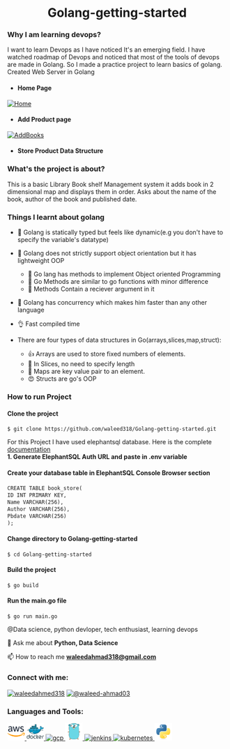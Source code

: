 <h1 align="center">Golang-getting-started</h1>

<h3>Why I am learning devops?</h3>

I want to learn Devops as I have noticed It's an emerging field. I have watched roadmap of Devops and noticed that most of the tools of devops are made in Golang. So I made a practice project to learn basics of golang. 
Created Web Server in Golang
- <h4>Home Page</h4>
<a href="https://ibb.co/QkjMSGr"><img src="https://i.ibb.co/8b49vV6/Home.jpg" alt="Home" ></a>
- <h4>Add Product page</h4>
<a href="https://ibb.co/dGVTXZ6"><img src="https://i.ibb.co/r4zjq9M/AddBooks.jpg" alt="AddBooks" ></a>
- <h4>Store Product Data Structure</h4>

<h3>What's the project is about?</h3>
This is a basic Library Book shelf Management system it adds book in 2 dimensional map and displays them in order. Asks about the name of the book, author of the book and published date.

<h3>Things I learnt about golang</h3>

- 🌱 Golang is statically typed but feels like dynamic(e.g you don't have to specify the variable's datatype)

- 👯 Golang does not strictly support object orientation but it has lightweight OOP
    - 💼 Go lang has methods to implement Object oriented Programming
    - 🥢 Go Methods are similar to go functions with minor difference 
    - 🔧 Methods Contain a reciever argument in it

- 🤝 Golang has concurrency which makes him faster than any other language

- 👌 Fast compiled time

- There are four types of data structures in Go(arrays,slices,map,struct):
    - 👍 Arrays are used to store fixed numbers of elements.
    - 👐 In Slices, no need to specify length
    - 💪 Maps are key value pair to an element.
    - 😍 Structs are go's OOP

<h3> How to run Project </h3>

 #### Clone the project

 ```
 $ git clone https://github.com/waleed318/Golang-getting-started.git
 ```
 
<p>For this Project I have used elephantsql database. Here is the complete <a href="https://www.elephantsql.com/docs/">documentation</a>
<br><strong>1. Generate ElephantSQL Auth URL and paste in .env variable</strong></p>

#### Create your database table in ElephantSQL Console Browser section

 ```
 CREATE TABLE book_store(
 ID INT PRIMARY KEY,
 Name VARCHAR(256),
 Author VARCHAR(256),
 Pbdate VARCHAR(256)
 );
 ```


#### Change directory to Golang-getting-started 
```
$ cd Golang-getting-started
```
#### Build the project
```
$ go build
```
#### Run the main.go file 
```
$ go run main.go
```
 @Data science, python devloper, tech enthusiast, learning devops

 💬 Ask me about **Python, Data Science**

 📫 How to reach me **waleedahmad318@gmail.com**

<h3 align="left">Connect with me:</h3>
<p align="left">
<a href="https://twitter.com/waleedahmed318" target="blank"><img align="center" src="https://raw.githubusercontent.com/rahuldkjain/github-profile-readme-generator/master/src/images/icons/Social/twitter.svg" alt="waleedahmed318" height="30" width="40" /></a>
<a href="https://linkedin.com/in/@waleed-ahmad03" target="blank"><img align="center" src="https://raw.githubusercontent.com/rahuldkjain/github-profile-readme-generator/master/src/images/icons/Social/linked-in-alt.svg" alt="@waleed-ahmad03" height="30" width="40" /></a>
</p>

<h3 align="left">Languages and Tools:</h3>
<p align="left"> <a href="https://aws.amazon.com" target="_blank" rel="noreferrer"> <img src="https://raw.githubusercontent.com/devicons/devicon/master/icons/amazonwebservices/amazonwebservices-original-wordmark.svg" alt="aws" width="40" height="40"/> </a> <a href="https://www.docker.com/" target="_blank" rel="noreferrer"> <img src="https://raw.githubusercontent.com/devicons/devicon/master/icons/docker/docker-original-wordmark.svg" alt="docker" width="40" height="40"/> </a> <a href="https://cloud.google.com" target="_blank" rel="noreferrer"> <img src="https://www.vectorlogo.zone/logos/google_cloud/google_cloud-icon.svg" alt="gcp" width="40" height="40"/> </a> <a href="https://golang.org" target="_blank" rel="noreferrer"> <img src="https://raw.githubusercontent.com/devicons/devicon/master/icons/go/go-original.svg" alt="go" width="40" height="40"/> </a> <a href="https://www.jenkins.io" target="_blank" rel="noreferrer"> <img src="https://www.vectorlogo.zone/logos/jenkins/jenkins-icon.svg" alt="jenkins" width="40" height="40"/> </a> <a href="https://kubernetes.io" target="_blank" rel="noreferrer"> <img src="https://www.vectorlogo.zone/logos/kubernetes/kubernetes-icon.svg" alt="kubernetes" width="40" height="40"/> </a> <a href="https://www.python.org" target="_blank" rel="noreferrer"> <img src="https://raw.githubusercontent.com/devicons/devicon/master/icons/python/python-original.svg" alt="python" width="40" height="40"/> </a> </p>
